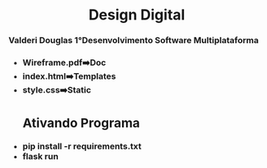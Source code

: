 <div>
    <h1 align="center"> Design Digital </h1>
    <h3>Valderi Douglas 1°Desenvolvimento Software Multiplataforma<h3>
     <ul>
       <Li>Wireframe.pdf➡️Doc  </Li>
       <Li> index.html➡️Templates </Li>
       <Li> style.css➡️Static</Li>
     </ul>
     <ul>
       <h2> Ativando Programa </h2>
        <Li>pip install -r requirements.txt</Li>
        <Li>flask run</Li>
     </ul>
</div>
